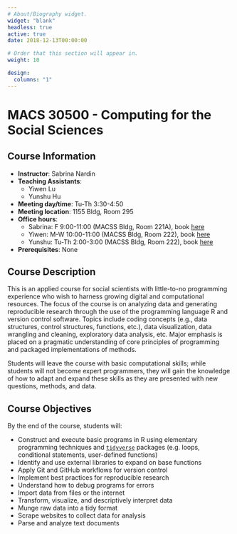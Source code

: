 ```yaml
---
# About/Biography widget.
widget: "blank"
headless: true
active: true
date: 2018-12-13T00:00:00

# Order that this section will appear in.
weight: 10

design:
  columns: "1"
---
```


# MACS 30500 - Computing for the Social Sciences 

<!-- <img src="img/cis.svg" align="right" /> -->

## Course Information

* **Instructor**: Sabrina Nardin
* **Teaching Assistants**:
    * Yiwen Lu 
    * Yunshu Hu
* **Meeting day/time**: Tu-Th 3:30-4:50
* **Meeting location**: 1155 Bldg, Room 295
* **Office hours**:
    * Sabrina: F 9:00-11:00 (MACSS Bldg, Room 221A), book [here](https://appoint.ly/s/nardin/officehours)
    * Yiwen: M-W 10:00-11:00 (MACSS Bldg, Room 222), book [here](https://appoint.ly/s/yiwenlu/officehours)
    * Yunshu: Tu-Th 2:00-3:00 (MACSS Bldg, Room 222), book [here](https://appoint.ly/s/yunshu/officehours)
* **Prerequisites**: None


## Course Description

This is an applied course for social scientists with little-to-no programming experience who wish to harness growing digital and computational resources. The focus of the course is on analyzing data and generating reproducible research through the use of the programming language R and version control software. Topics include coding concepts (e.g., data structures, control structures, functions, etc.), data visualization, data wrangling and cleaning, exploratory data analysis, etc. Major emphasis is placed on a pragmatic understanding of core principles of programming and packaged implementations of methods.

Students will leave the course with basic computational skills; while students will not become expert programmers, they will gain the knowledge of how to adapt and expand these skills as they are presented with new questions, methods, and data.


## Course Objectives

By the end of the course, students will:

* Construct and execute basic programs in R using elementary programming techniques and [`tidyverse`](http://tidyverse.org/) packages (e.g. loops, conditional statements, user-defined functions)
* Identify and use external libraries to expand on base functions
* Apply Git and GitHub workflows for version control
* Implement best practices for reproducible research
* Understand how to debug programs for errors
* Import data from files or the internet
* Transform, visualize, and descriptively interpret data
* Munge raw data into a tidy format
* Scrape websites to collect data for analysis
* Parse and analyze text documents
